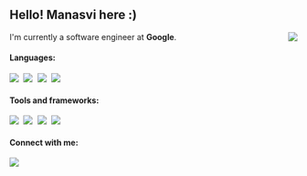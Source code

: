 ## Hello! Manasvi here :)


I'm currently a software engineer at <b>Google</b>.
<img src="https://komarev.com/ghpvc/?username=mmbhatk&color=red&label=Visitors" align="right"/>

#### Languages:

<div>
<pre>
<img src="https://img.shields.io/badge/Python-3776AB?style=for-the-badge&logo=python&logoColor=white"/> <img src="https://img.shields.io/badge/C%2B%2B-00599C?style=for-the-badge&logo=c%2B%2B&logoColor=white"/> <img src="https://img.shields.io/badge/Java-ED8B00?style=for-the-badge&logo=java&logoColor=white"/> <img src="https://img.shields.io/badge/Dart-0175C2?style=for-the-badge&logo=dart&logoColor=white"/>
</pre>
</div>

#### Tools and frameworks:

<div>
<pre>
<img src="https://img.shields.io/badge/Flask-000000?style=for-the-badge&logo=flask&logoColor=white"/> <img src="https://img.shields.io/badge/React-20232A?style=for-the-badge&logo=react&logoColor=61DAFB"/> <img src="https://img.shields.io/badge/Flutter-02569B?style=for-the-badge&logo=flutter&logoColor=white"/> <img src="https://img.shields.io/badge/Material--UI-0081CB?style=for-the-badge&logo=material-ui&logoColor=white"/>
</pre>
</div>


#### Connect with me:

<div>
<a href="https://in.linkedin.com/in/mmbhatk">
  <img src="https://img.shields.io/badge/LinkedIn-0077B5?style=for-the-badge&logo=linkedin&logoColor=white" href="www.google.com"/>
</a>
</div>
